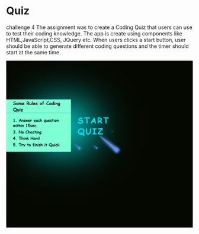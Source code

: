 # Quiz
challenge 4
The assignment was to create a Coding Quiz that users can use to test their coding knowledge.
The app is create using components like HTML,JavaScript,CSS, JQuery etc.
When users clicks a start button, user should be able to generate different coding questions and the timer should start at the same time.


![screenshot](quizimg.png)
